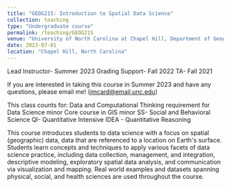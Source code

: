 ```yaml
---
title: "GEOG215: Introduction to Spatial Data Science"
collection: teaching
type: "Undergraduate course"
permalink: /teaching/GEOG215
venue: "University of North Carolina at Chapel Hill, Department of Geography and Environment"
date: 2023-07-01
location: "Chapel Hill, North Carolina"
---
```


Lead Instructor- Summer 2023
Grading Support- Fall 2022
TA- Fall 2021

If you are interested in taking this course in Summer 2023 and have any questions, please email me! (jmcard@email.unc.edu)

This class counts for:
Data and Computational Thinking requirement for Data Science minor
Core course in GIS minor
SS- Social and Behavioral Science
QI- Quantitative Intensive
IDEA - Quantitative Reasoning

This course introduces students to data science with a focus on spatial (geographic) data, data that are referenced to a location on Earth's surface. Students learn concepts and techniques to apply various facets of data science practice, including data collection, management, and integration, descriptive modeling, exploratory spatial data analysis, and communication via visualization and mapping. Real world examples and datasets spanning physical, social, and health sciences are used throughout the course.

